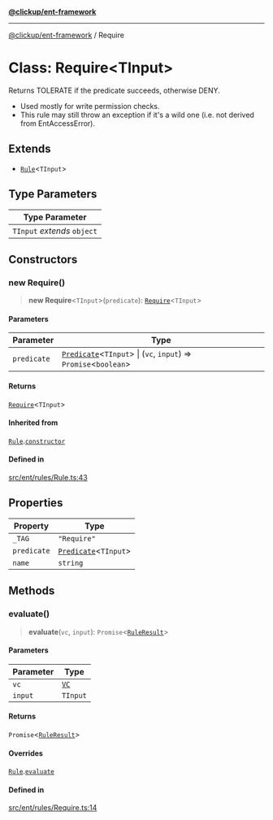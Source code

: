 [**@clickup/ent-framework**](../README.md)

***

[@clickup/ent-framework](../globals.md) / Require

# Class: Require\<TInput\>

Returns TOLERATE if the predicate succeeds, otherwise DENY.
- Used mostly for write permission checks.
- This rule may still throw an exception if it's a wild one (i.e. not derived
  from EntAccessError).

## Extends

- [`Rule`](Rule.md)\<`TInput`\>

## Type Parameters

| Type Parameter |
| ------ |
| `TInput` *extends* `object` |

## Constructors

### new Require()

> **new Require**\<`TInput`\>(`predicate`): [`Require`](Require.md)\<`TInput`\>

#### Parameters

| Parameter | Type |
| ------ | ------ |
| `predicate` | [`Predicate`](../interfaces/Predicate.md)\<`TInput`\> \| (`vc`, `input`) => `Promise`\<`boolean`\> |

#### Returns

[`Require`](Require.md)\<`TInput`\>

#### Inherited from

[`Rule`](Rule.md).[`constructor`](Rule.md#constructors)

#### Defined in

[src/ent/rules/Rule.ts:43](https://github.com/clickup/ent-framework/blob/master/src/ent/rules/Rule.ts#L43)

## Properties

| Property | Type |
| ------ | ------ |
| `_TAG` | `"Require"` |
| `predicate` | [`Predicate`](../interfaces/Predicate.md)\<`TInput`\> |
| `name` | `string` |

## Methods

### evaluate()

> **evaluate**(`vc`, `input`): `Promise`\<[`RuleResult`](../interfaces/RuleResult.md)\>

#### Parameters

| Parameter | Type |
| ------ | ------ |
| `vc` | [`VC`](VC.md) |
| `input` | `TInput` |

#### Returns

`Promise`\<[`RuleResult`](../interfaces/RuleResult.md)\>

#### Overrides

[`Rule`](Rule.md).[`evaluate`](Rule.md#evaluate)

#### Defined in

[src/ent/rules/Require.ts:14](https://github.com/clickup/ent-framework/blob/master/src/ent/rules/Require.ts#L14)

